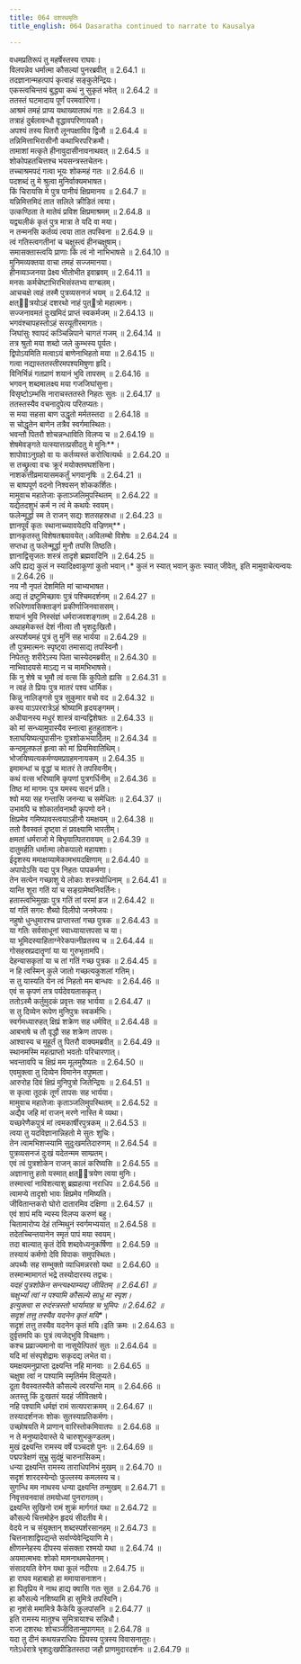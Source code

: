 ```yaml
---
title: 064 दशरथमृतिः
title_english: 064 Dasaratha continued to narrate to Kausalya

---
```

<div class="audioEmbed"  caption="श्रीराम-हरिसीताराममूर्ति-घनपाठिभ्यां वचनम्" src="https://archive.org/download/Ramayana-recitation-Sriram-harisItArAmamUrti-Ghanapaati-v2/Kanda_2/Kanda_2_AYK-064-Dashratha_Mruthihi.mp3"></div>

  
वधमप्रतिरूपं तु महर्षेस्तस्य राघवः।  
विलपन्नेव धर्मात्मा कौसल्यां पुनरब्रवीत् ॥ 2.64.1 ॥   
तदज्ञानान्महत्पापं कृत्वाहं सङ्कुलेन्द्रियः।  
एकस्त्वचिन्तयं बुद्ध्या कथं नु सुकृतं भवेत् ॥ 2.64.2 ॥   
ततस्तं घटमादाय पूर्णं परमवारिणा।  
आश्रमं तमहं प्राप्य यथाख्यातपथं गतः ॥ 2.64.3 ॥   
तत्राहं दुर्बलावन्धौ वृद्धावपरिणायकौ।  
अपश्यं तस्य पितरौ लूनपक्षाविव द्विजौ ॥ 2.64.4 ॥   
तन्निमित्ताभिरासीनौ कथाभिरपरिक्रमौ।  
तामाशां मत्कृते हीनावुदासीनावनाथवत् ॥ 2.64.5 ॥   
शोकोपहतचित्तश्च भयसन्त्रस्तचेतनः।  
तच्चाश्रमपदं गत्वा भूयः शोकमहं गतः ॥ 2.64.6 ॥   
पदशब्दं तु मे श्रुत्वा मुनिर्वाक्यमभाषत।  
किं चिरायसि मे पुत्र पानीयं क्षिप्रमानय ॥ 2.64.7 ॥   
यन्निमित्तमिदं तात सलिले क्रीडितं त्वया।  
उत्कण्ठिता ते मातेयं प्रविश क्षिप्रमाश्रमम् ॥ 2.64.8 ॥   
यद्व्यलीकं कृतं पुत्र मात्रा ते यदि वा मया।  
न तन्मनसि कर्तव्यं त्वया तात तपस्विना ॥ 2.64.9 ॥   
त्वं गतिस्त्वगतीनां च चक्षुस्त्वं हीनचक्षुषाम्।  
समासक्तास्त्वयि प्राणाः किं त्वं नो नाभिभाषसे ॥ 2.64.10 ॥   
मुनिमव्यक्तया वाचा तमहं सज्जमानया।  
हीनव्यञ्जनया प्रेक्ष्य भीतोभीत इवाब्रवम् ॥ 2.64.11 ॥   
मनसः कर्मचेष्टाभिरभिसंस्तभ्य वाग्बलम्।  
आचचक्षे त्वहं तस्मै पुत्रव्यसनजं भयम् ॥ 2.64.12 ॥   
क्षत्ित्रयोऽहं दशरथो नाहं पुत्त्रो महात्मनः।  
सज्जनावमतं दुःखमिदं प्राप्तं स्वकर्मजम् ॥ 2.64.13 ॥   
भगवंश्चापहस्तोऽहं सरयूतीरमागतः।  
जिघांसुः श्वापदं कञ्चिन्निपाने चागतं गजम् ॥ 2.64.14 ॥   
तत्र श्रुतो मया शब्दो जले कुम्भस्य पूर्यतः।  
द्विपोऽयमिति मत्वाऽयं बाणेनाभिहतो मया ॥ 2.64.15 ॥   
गत्वा नद्यास्ततस्तीरमपश्यमिषुणा हृदि।  
विनिर्भिन्नं गतप्राणं शयानं भुवि तापसम् ॥ 2.64.16 ॥   
भगवन् शब्दमालक्ष्य मया गजजिघांसुना।  
विसृष्टोऽम्भसि नाराचस्ततस्ते निहतः सुतः ॥ 2.64.17 ॥   
ततस्तस्यैव वचनादुपेत्य परितप्यतः।  
स मया सहसा बाण उद्धृतो मर्मतस्तदा ॥ 2.64.18 ॥   
स चोद्धृतेन बाणेन तत्रैव स्वर्गमास्थितः।  
भवन्तौ पितरौ शोचन्नन्धाविति विलप्य च ॥ 2.64.19 ॥   
शेषमेवङ्गते यत्स्यात्तत्प्रसीदतु मे मुनिः**।  
शापोवाऽनुग्रहो वा यः कर्तव्यस्तं करोत्वित्यर्थः ॥ 2.64.20 ॥   
स तच्छ्रुत्वा वचः क्रूरं मयोक्तमघशंसिना।  
नाशकत्तीव्रमायासमकर्तुं भगवानृषिः ॥ 2.64.21 ॥   
स बाष्पपूर्ण वदनो निश्वसन् शोककर्शितः।  
मामुवाच महातेजाः कृताञ्जलिमुपस्थितम् ॥ 2.64.22 ॥   
यद्येतदशुभं कर्म न त्वं मे कथयेः स्वयम्।  
फलेन्मूर्द्धा स्म ते राजन् सद्यः शतसहस्रधा ॥ 2.64.23 ॥   
ज्ञानपूर्वं कृतः स्थानाच्च्यावयेदपि वज्रिणम्**।  
ज्ञानकृतस्तु विशेषतश्च्यावयेत्।अविलम्बो विशेषः ॥ 2.64.24 ॥   
सप्तधा तु फलेन्मूर्द्धा मुनौ तपसि तिष्ठति।  
ज्ञानाद्विसृजतः शस्त्रं तादृशे ब्रह्मवादिनि ॥ 2.64.25 ॥   
अपि ह्यद्य कुलं न स्यादिक्ष्वाकूणां कुतो भवान्।* कुलं न स्यात् भवान् कुतः स्यात् जीवेत्, इति मामुवाचेत्यन्वयः ॥ 2.64.26 ॥   
नय नौ नृपतं देशमिति मां चाभ्यभाषत।  
अद्य तं द्रष्टुमिच्छावः पुत्रं पश्चिमदर्शनम् ॥ 2.64.27 ॥   
रुधिरेणावसिक्ताङ्गं प्रकीर्णाजिनवाससम्।  
शयानं भुवि निस्संज्ञं धर्मराजवशङ्गतम् ॥ 2.64.28 ॥   
अथाहमेकस्तं देशं नीत्वा तौ भृशदुःखितौ।  
अस्पर्शयमहं पुत्रं तु मुनिं सह भार्यया ॥ 2.64.29 ॥   
तौ पुत्रमात्मनः स्पृष्ट्वा तमासाद्य तपस्विनौ।  
निपेततुः शरीरेऽस्य पिता चास्येदमब्रवीत् ॥ 2.64.30 ॥   
नाभिवादयसे माऽद्य न च मामभिभाषसे।  
किं नु शेषे च भूमौ त्वं वत्स किं कुपितो ह्यसि ॥ 2.64.31 ॥   
न त्वहं ते प्रियः पुत्र मातरं पश्य धार्मिक।  
किन्नु नालिङ्गसे पुत्र सुकुमार वचो वद ॥ 2.64.32 ॥   
कस्य वाऽपररात्रेऽहं श्रोष्यामि हृदयङ्गमम्।  
अधीयानस्य मधुरं शास्त्रं वान्यद्विशेषतः ॥ 2.64.33 ॥   
को मां सन्ध्यामुपास्यैव स्नात्वा हुतहुताशनः।  
श्लाघयिष्यत्युपासीनः पुत्रशोकभयार्दितम् ॥ 2.64.34 ॥   
कन्दमूलफलं हृत्वा को मां प्रियमिवातिथिम्।  
भोजयिष्यत्यकर्मण्यमप्रग्रहमनायकम् ॥ 2.64.35 ॥   
इमामन्धां च वृद्धां च मातरं ते तपस्विनीम्।  
कथं वत्स भरिष्यामि कृपणां पुत्रगर्धिनीम् ॥ 2.64.36 ॥   
तिष्ठ मां मागमः पुत्र यमस्य सदनं प्रति।  
श्वो मया सह गन्तासि जनन्या च समेधितः ॥ 2.64.37 ॥   
उभावपि च शोकार्तावनाथौ कृपणो वने।  
क्षिप्रमेव गमिष्यावस्त्वयाऽहीनौ यमक्षयम् ॥ 2.64.38 ॥   
ततो वैवस्वतं दृष्ट्वा तं प्रवक्ष्यामि भारतीम्।  
क्षमतां धर्मराजो मे बिभृयात्पितरावयम् ॥ 2.64.39 ॥   
दातुमर्हति धर्मात्मा लोकपालो महायशाः।  
ईदृशस्य ममाक्षय्यामेकामभयदक्षिणाम् ॥ 2.64.40 ॥   
अपापोऽसि यदा पुत्र निहतः पापकर्मणा।  
तेन सत्येन गच्छाशु ये लोकाः शस्त्रयोधिनाम् ॥ 2.64.41 ॥   
यान्ति शूरा गतिं यां च सङ्ग्रामेष्वनिवर्तिनः।  
हतास्त्वभिमुखाः पुत्र गतिं तां परमां व्रज ॥ 2.64.42 ॥   
यां गतिं सगरः शैब्यो दिलीपो जनमेजयः।  
नहुषो धुन्धुमारश्च प्राप्तास्तां गच्छ पुत्रक ॥ 2.64.43 ॥   
या गतिः सर्वसाधूनां स्वाध्यायात्तपसा च या।  
या भूमिदस्याहिताग्नेरेकपत्नीव्रतस्य च ॥ 2.64.44 ॥   
गोसहस्रप्रदातॄणां या या गुरुभृतामपि।  
देहन्यासकृतां या च तां गतिं गच्छ पुत्रक ॥ 2.64.45 ॥   
न हि त्वस्मिन् कुले जातो गच्छत्यकुशलां गतिम्।  
स तु यास्यति येन त्वं निहतो मम बान्धवः ॥ 2.64.46 ॥   
एवं स कृपणं तत्र पर्यदेवयतासकृत्।  
ततोऽस्मै कर्तुमुदकं प्रवृत्तः सह भार्यया ॥ 2.64.47 ॥   
स तु दिव्येन रूपेण मुनिपुत्रः स्वकर्मभिः।  
स्वर्गमध्यारुहत् क्षिप्रं शक्रेण सह धर्मवित् ॥ 2.64.48 ॥   
आबभाषे च तौ वृद्धौ सह शक्रेण तापसः।  
आश्वास्य च मुहूर्तं तु पितरौ वाक्यमब्रवीत् ॥ 2.64.49 ॥   
स्थानमस्मि महत्प्राप्तो भवतोः परिचारणात्।  
भवन्तावपि च क्षिप्रं मम मूलमुपैष्यतः ॥ 2.64.50 ॥   
एवमुक्त्वा तु दिव्येन विमानेन वपुष्मता।  
आरुरोह दिवं क्षिप्रं मुनिपुत्रो जितेन्द्रियः ॥ 2.64.51 ॥   
स कृत्वा तूदकं तूर्णं तापसः सह भार्यया।  
मामुवाच महातेजाः कृताञ्जलिमुपस्थितम् ॥ 2.64.52 ॥   
अद्यैव जहि मां राजन् मरणे नास्ति मे व्यथा।  
यच्छरेणैकपुत्रं मां त्वमकार्षीरपुत्रकम् ॥ 2.64.53 ॥   
त्वया तु यदविज्ञानान्निहतो मे सुतः शुचिः।  
तेन त्वामभिशप्स्यामि सुदुःखमतिदारुणम् ॥ 2.64.54 ॥   
पुत्रव्यसनजं दुःखं यदेतन्मम साम्प्रतम्।  
एवं त्वं पुत्रशोकेन राजन् कालं करिष्यसि ॥ 2.64.55 ॥   
अज्ञानात्तु हतो यस्मात् क्षत्ित्रयेण त्वया मुनिः।  
तस्मात्त्वां नाविशत्याशु ब्रह्महत्या नराधिप ॥ 2.64.56 ॥   
त्वामप्ये तादृशो भावः क्षिप्रमेव गमिष्यति।  
जीवितान्तकरो घोरो दातारमिव दक्षिणा ॥ 2.64.57 ॥   
एवं शापं मयि न्यस्य विलप्य करुणं बहु।  
चितामारोप्य देहं तन्मिथुनं स्वर्गमभ्ययात् ॥ 2.64.58 ॥   
तदेतच्चिन्तयानेन स्मृतं पापं मया स्वयम्।  
तदा बाल्यात् कृतं देवि शब्दवेध्यनुकर्षिणा ॥ 2.64.59 ॥   
तस्यायं कर्मणो देवि विपाकः समुपस्थितः।  
अपथ्यैः सह सम्भुक्तो व्याधिमन्नरसो यथा ॥ 2.64.60 ॥   
तस्मान्मामागतं भद्रे तस्योदारस्य तद्वचः।  
*यदहं पुत्रशोकेन सन्त्यक्ष्याम्यद्य जीवितम् ॥ 2.64.61 ॥   
चक्षुर्भ्यां त्वां न पश्यामि कौसल्ये साधु मा स्पृश।  
इत्युक्त्वा स रुदंस्त्रस्तो भार्यामाह च भूमिपः ॥ 2.64.62 ॥   
सदृशं तत्तु तस्यैव यदनेन कृतं मयि**।  
सदृशं तत्तु तस्यैव यदनेन कृतं मयि।इति क्रमः ॥ 2.64.63 ॥   
दुर्वृत्तमपि कः पुत्रं त्यजेद्भुवि विचक्षणः।  
कश्च प्रव्राज्यमानो वा नासूयेत्पितरं सुतः ॥ 2.64.64 ॥   
यदि मां संस्पृशेद्रामः सकृदद्य लभेत वा।  
यमक्षयमनुप्राप्ता द्रक्ष्यन्ति नहि मानवाः ॥ 2.64.65 ॥   
चक्षुषा त्वां न पश्यामि स्मृतिर्मम विलुप्यते।  
दूता वैवस्वतस्यैते कौसल्ये त्वरयन्ति माम् ॥ 2.64.66 ॥   
अतस्तु किं दुःखतरं यदहं जीवितक्षये।  
नहि पश्यामि धर्मज्ञं रामं सत्यपराक्रमम् ॥ 2.64.67 ॥   
तस्यादर्शनजः शोकः सुतस्याप्रतिकर्मणः।  
उच्छोषयति मे प्राणान् वारिस्तोकमिवातपः ॥ 2.64.68 ॥   
न ते मनुष्यादेवास्ते ये चारुशुभकुण्डलम्।  
मुखं द्रक्ष्यन्ति रामस्य वर्षे पञ्चदशे पुनः ॥ 2.64.69 ॥   
पद्मपत्रेक्षणं सुभ्रु सुदंष्ट्रं चारुनासिकम्।  
धन्या द्रक्ष्यन्ति रामस्य ताराधिपनिभं मुखम् ॥ 2.64.70 ॥   
सदृशं शारदस्येन्दोः फुल्लस्य कमलस्य च।  
सुगन्धि मम नाथस्य धन्या द्रक्ष्यन्ति तन्मुखम् ॥ 2.64.71 ॥   
निवृत्तवनवासं तमयोध्यां पुनरागतम्।  
द्रक्ष्यन्ति सुखिनो रामं शुक्रं मार्गगतं यथा ॥ 2.64.72 ॥   
कौसल्ये चित्तमोहेन हृदयं सीदतीव मे।  
वेदये न च संयुक्तान् शब्दस्पर्शरसानहम् ॥ 2.64.73 ॥   
चित्तनाशाद्विपद्यन्ते सर्वाण्येवेन्द्रियाणि मे।  
क्षीणस्नेहस्य दीपस्य संसक्ता रश्मयो यथा ॥ 2.64.74 ॥   
अयमात्मभवः शोको मामनाथमचेतनम्।  
संसादयति वेगेन यथा कूलं नदीरयः ॥ 2.64.75 ॥   
हा राघव महाबाहो हा ममायासनाशन।  
हा पितृप्रिय मे नाथ हाद्य क्वासि गतः सुत ॥ 2.64.76 ॥   
हा कौसल्ये नशिष्यामि हा सुमित्रे तपस्विनि।  
हा नृशंसे ममामित्रे कैकेयि कुलपांसनि ॥ 2.64.77 ॥   
इति रामस्य मातुश्च सुमित्रायाश्च सन्निधौ।  
राजा दशरथः शोचञ्जीवितान्मुपागमत् ॥ 2.64.78 ॥   
यदा तु दीनं कथयन्नराधिपः प्रियस्य पुत्रस्य विवासनातुरः।  
गतेऽर्धरात्रे भृशदुःखपीडितस्तदा जहौ प्राणमुदारदर्शनः ॥ 2.64.79 ॥   